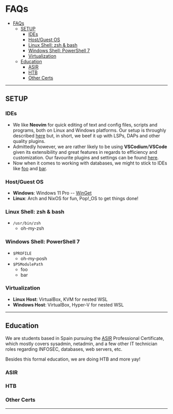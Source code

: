 # FAQs


- [FAQs](#faqs)
  - [SETUP](#setup)
    - [IDEs](#ides)
    - [Host/Guest OS](#hostguest-os)
    - [Linux Shell: zsh \& bash](#linux-shell-zsh--bash)
    - [Windows Shell: PowerShell 7](#windows-shell-powershell-7)
    - [Virtualization](#virtualization)
  - [Education](#education)
    - [ASIR](#asir)
    - [HTB](#htb)
    - [Other Certs](#other-certs)

---

## SETUP

### IDEs

- We like **Neovim** for quick editing of text and config files, scripts and programs, both on Linux and Windows platforms. Our setup is throughly described [here](https://github.com/pabloqpacin/dotfiles/tree/main/.config/nvim) but, in short, we beef it up with LSPs, DAPs and other quality plugins.
- Admittedly however, we are rather likely to be using **VSCodium**/**VSCode** given its extensibility and great features in regards to efficiency and customization. Our favourite plugins and settings can be found [here](https://github.com/pabloqpacin/dotfiles/tree/main/.config/code/User).
- Now when it comes to working with databases, we might to stick to IDEs like [foo](#) and [bar](#).

### Host/Guest OS

- **Windows**: Windows 11 Pro -- [WinGet](https://github.com/microsoft/winget-cli/)
- **Linux**: Arch and NixOS for fun, Pop!_OS to get things done!

### Linux Shell: zsh & bash

- `/usr/bin/zsh`
  - oh-my-zsh

### Windows Shell: PowerShell 7

- `$PROFILE`
  - oh-my-posh
- `$PSModulePath`
  - foo
  - bar

### Virtualization

- **Linux Host**: VirtualBox, KVM for nested WSL
- **Windows Host**: VirtualBox, Hyper-V for nested WSL

---

## Education

We are students based in Spain pursuing the [ASIR](https://todofp.es/que-estudiar/loe/informatica-comunicaciones/admin-sist-informaticos-red.html) Professional Certificate, which mostly covers sysadmin, netadmin, and a few other IT technician roles regarding INFOSEC, databases, web servers, etc.

Besides this formal education, we are doing HTB and more yay! <!-- TODO ASAP -->

### ASIR
### HTB
### Other Certs

---

